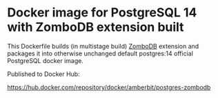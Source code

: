 # Docker image for PostgreSQL 14 with ZomboDB extension built

This Dockerfile builds (in multistage build) [ZomboDB](https://github.com/zombodb/zombodb) extension and packages it into otherwise unchanged default postgres:14 official PostgreSQL docker image.

Published to Docker Hub:

https://hub.docker.com/repository/docker/amberbit/postgres-zombodb

